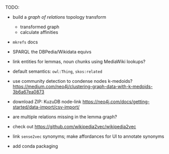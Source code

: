 TODO:

  * build a _graph of relations_ topology transform
    * transformed graph
    * calculate affinities

  * `mkrefs` docs

  * SPARQL the DBPedia/Wikidata equivs

  * link entities for lemmas, noun chunks using MediaWiki lookups?
  * default semantics: `owl:Thing`, `skos:related`


  * use community detection to condense nodes
  k-medoids? https://medium.com/neo4j/clustering-graph-data-with-k-medoids-3b6a67ea0873

  * download ZIP: KuzuDB node-link
  https://neo4j.com/docs/getting-started/data-import/csv-import/

  * are multiple relations missing in the lemma graph?

  * check out https://github.com/wikipedia2vec/wikipedia2vec

  * link `sense2vec` synonyms; make affordances for UI to annotate synonyms

  * add conda packaging

